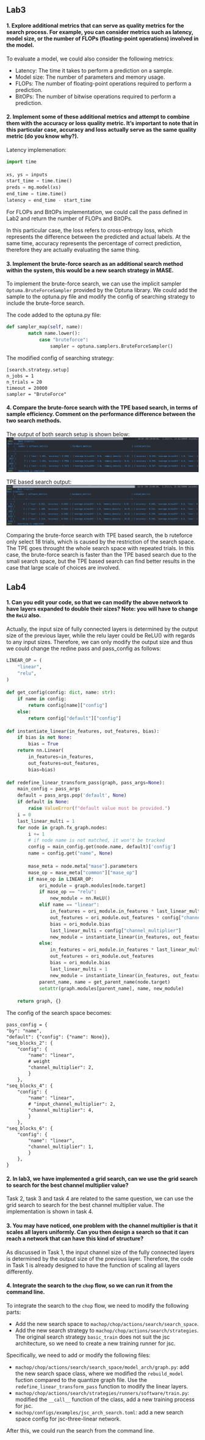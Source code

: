 ## Lab3
#### 1. Explore additional metrics that can serve as quality metrics for the search process. For example, you can consider metrics such as latency, model size, or the number of FLOPs (floating-point operations) involved in the model.

To evaluate a model, we could also consider the following metrics:
- Latency: The time it takes to perform a prediction on a sample.
- Model size: The number of parameters and memory usage.
- FLOPs: The number of floating-point operations required to perform a prediction.
- BitOPs: The number of bitwise operations required to perform a prediction.

#### 2. Implement some of these additional metrics and attempt to combine them with the accuracy or loss quality metric. It’s important to note that in this particular case, accuracy and loss actually serve as the same quality metric (do you know why?).

Latency implemenation:
```python
import time

xs, ys = inputs
start_time = time.time()
preds = mg.model(xs)
end_time = time.time()
latency = end_time - start_time
```
For FLOPs and BitOPs implementation, we could call the pass defined in Lab2 and return the number of FLOPs and BitOPs.

In this particular case, the loss refers to cross-entropy loss, which represents the difference between the predicted and actual labels. At the same time, accuracy represents the percentage of correct prediction, therefore they are actually evaluating the same thing.

#### 3. Implement the brute-force search as an additional search method within the system, this would be a new search strategy in MASE.

To implement the brute-force search, we can use the implicit sampler `Optuma.BruteForceSampler` provided by the Optuna library. We could add the sample to the optuna.py file and modify the config of searching strategy to include the brute-force search.

The code added to the optuna.py file:

```python
def sampler_map(self, name):
        match name.lower():
            case "bruteforce":
                sampler = optuna.samplers.BruteForceSampler()
```
The modified config of searching strategy:
```
[search.strategy.setup]
n_jobs = 1
n_trials = 20
timeout = 20000
sampler = "BruteForce"
```

#### 4. Compare the brute-force search with the TPE based search, in terms of sample efficiency. Comment on the performance difference between the two search methods.

The output of both search setup is shown below:
![Brute-force search output](https://github.com/liubingqi7/mase/blob/main/docs/md/bruteforce_search_quantize.png?raw=true)

TPE based search output:
![TPE based search output](https://github.com/liubingqi7/mase/blob/main/docs/md/tpe_search_quantize.png?raw=true)

Comparing the brute-force search with TPE based search, the b
ruteforce only select 18 trials, which is caused by the restriction of the search space. The TPE goes throught the whole search space with repeated trials. In this case, the brute-force search is faster than the TPE based search due to the small search space, but the TPE based search can find better results in the case that large scale of choices are involved.

<!-- Based on the given code, we can implement the brute-force search as follows:

```python
recorded_accs = []
recorded_time = []
recorded_loss = []
for i, config in enumerate(search_spaces):
    mg, _ = quantize_transform_pass(mg, config)
    j = 0

    # this is the inner loop, where we also call it as a runner.
    acc_avg, loss_avg = 0, 0
    accs, losses = [], []
    times = []
    for inputs in data_module.train_dataloader():
        xs, ys = inputs
        start_time = time.time()
        preds = mg.model(xs)
        end_time = time.time()
        loss = torch.nn.functional.cross_entropy(preds, ys)
        acc = metric(preds, ys)
        accs.append(acc)
        losses.append(loss)
        times.append(end_time - start_time)
        if j > num_batchs:
            break
        j += 1
    time_avg = sum(times) / len(times)
    acc_avg = sum(accs) / len(accs)
    loss_avg = sum(losses) / len(losses)
    recorded_accs.append(acc_avg)
    recorded_time.append(time_avg)
    recorded_loss.append(loss_avg)
    total_metric = acc_avg - loss_avg + time_avg * 0.1
    print(f"Config {i}: acc={acc_avg}, loss={loss_avg}, time={time_avg}, total_metric={total_metric}")  -->
<!-- ``` -->

## Lab4
#### 1. Can you edit your code, so that we can modify the above network to have layers expanded to double their sizes? Note: you will have to change the `ReLU` also.

Actually, the input size of fully connected layers is determined by the output size of the previous layer, while the relu layer could be ReLU() with regards to any input sizes. Therefore, we can only modify the output size and thus we could change the redine pass and pass_config as follows:

```python
LINEAR_OP = (
    "linear",
    "relu",
)

def get_config(config: dict, name: str):
    if name in config:
        return config[name]["config"]
    else:
        return config["default"]["config"]
    
def instantiate_linear(in_features, out_features, bias):
    if bias is not None:
        bias = True
    return nn.Linear(
        in_features=in_features,
        out_features=out_features,
        bias=bias)

def redefine_linear_transform_pass(graph, pass_args=None):
    main_config = pass_args
    default = pass_args.pop('default', None)
    if default is None:
        raise ValueError(f"default value must be provided.")
    i = 0
    last_linear_multi = 1
    for node in graph.fx_graph.nodes:
        i += 1
        # if node name is not matched, it won't be tracked
        config = main_config.get(node.name, default)['config']
        name = config.get("name", None)

        mase_meta = node.meta["mase"].parameters
        mase_op = mase_meta["common"]["mase_op"]
        if mase_op in LINEAR_OP:
            ori_module = graph.modules[node.target]
            if mase_op == "relu":
                new_module = nn.ReLU()
            elif name == "linear":
                in_features = ori_module.in_features * last_linear_multi
                out_features = ori_module.out_features * config["channel_multiplier"]
                bias = ori_module.bias
                last_linear_multi = config["channel_multiplier"]
                new_module = instantiate_linear(in_features, out_features, bias)
            else:
                in_features = ori_module.in_features * last_linear_multi
                out_features = ori_module.out_features
                bias = ori_module.bias
                last_linear_multi = 1
                new_module = instantiate_linear(in_features, out_features, bias)
            parent_name, name = get_parent_name(node.target)
            setattr(graph.modules[parent_name], name, new_module)
            
    return graph, {}
```
The config of the search space becomes:
```
pass_config = {
"by": "name",
"default": {"config": {"name": None}},
"seq_blocks_2": {
    "config": {
        "name": "linear",
        # weight
        "channel_multiplier": 2,
        }
    },
"seq_blocks_4": {
    "config": {
        "name": "linear",
        # "input_channel_multiplier": 2,
        "channel_multiplier": 4,
        }
    },
"seq_blocks_6": {
    "config": {
        "name": "linear",
        "channel_multiplier": 1,
        }
    },
}
```

#### 2. In lab3, we have implemented a grid search, can we use the grid search to search for the best channel multiplier value?

Task 2, task 3 and task 4 are related to the same question, we can use the grid search to search for the best channel multiplier value. The implementation is shown in task 4.

#### 3. You may have noticed, one problem with the channel multiplier is that it scales all layers uniformly. Can you then design a search so that it can reach a network that can have this kind of structure?

As discussed in Task 1, the input channel size of the fully connected layers is determined by the output size of the previous layer. Therefore, the code in Task 1 is already designed to have the function of scaling all layers differently.

#### 4. Integrate the search to the `chop` flow, so we can run it from the command line.

To integrate the search to the `chop` flow, we need to modify the following parts:
- Add the new search space to `machop/chop/actions/search/search_space`.
- Add the new search strategy to `machop/chop/actions/search/strategies`. The original search strategy `basic_train` does not suit the jsc architecture, so we need to create a new training runner for jsc.

Specifically, we need to add or modify the following files:
- `machop/chop/actions/search/search_space/model_arch/graph.py`: add the new search space class, where we modified the `rebuild_model` fuction compared to the quantize graph file. Use the `redefine_linear_transform_pass` function to modify the linear layers.
- `machop/chop/actions/search/strategies/runners/software/train.py`: modified the `__call__` function of the class, add a new training process for jsc.
- `machop/configs/examples/jsc_arch_search.toml`: add a new search space config for jsc-three-linear network.

After this, we could run the search from the command line.

